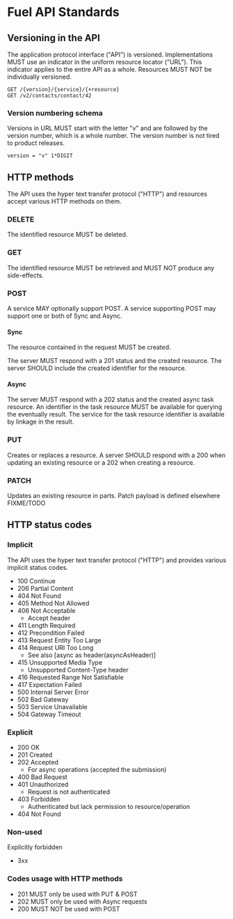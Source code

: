 # Fuel API Standards

## Versioning in the API

The application protocol interface ("API") is versioned. Implementations MUST use an indicator in the uniform resource locator ("URL"). This indicator applies to the entire API as a whole. Resources MUST NOT be individually versioned.

	GET /{version}/{service}/{+resource}
    GET /v2/contacts/contact/42

### Version numbering schema

Versions in URL MUST start with the letter "v" and are followed by the version number, which is a whole number. The version number is not tired to product releases.

    version = "v" 1*DIGIT

## HTTP methods

The API uses the hyper text transfer protocol ("HTTP") and resources accept various HTTP methods on them.

### DELETE

The identified resource MUST be deleted.

### GET

The identified resource MUST be retrieved and MUST NOT produce any side-effects.

### POST
A service MAY optionally support POST. A service supporting POST may support one or both of Sync and Async.

#### Sync 
The resource contained in the request MUST be created.

The server MUST respond with a 201 status and the created resource. The server SHOULD include the created identifier for the resource.

#### Async 
The server MUST respond with a 202 status and the created async task resource. An identifier in the task resource MUST be available for querying the eventually result. The service for the task resource identifier is available by linkage in the result.

### PUT
Creates or replaces a resource. A server SHOULD respond with a 200 when updating an existing resource or a 202 when creating a resource.

### PATCH
Updates an existing resource in parts. Patch payload is defined elsewhere FIXME/TODO 

## HTTP status codes

### Implicit

The API uses the hyper text transfer protocol ("HTTP") and provides various implicit status codes.

* 100 Continue
* 206 Partial Content
* 404 Not Found
* 405 Method Not Allowed
* 406 Not Acceptable
	* Accept header
* 411 Length Required
* 412 Precondition Failed
* 413 Request Entity Too Large
* 414 Request URI Too Long
    * See also [async as header(asyncAsHeader)]
* 415 Unsupported Media Type
	* Unsupported Content-Type header
* 416 Requested Range Not Satisfiable
* 417 Expectation Failed
* 500 Internal Server Error
* 502 Bad Gateway
* 503 Service Unavailable
* 504 Gateway Timeout

### Explicit

* 200 OK
* 201 Created
* 202 Accepted
	* For async operations (accepted the submission)
* 400 Bad Request
* 401 Unauthorized
	* Request is not authenticated
* 403 Forbidden
	* Authenticated but lack permission to resource/operation
* 404 Not Found

### Non-used
Explicitly forbidden 
* 3xx

### Codes usage with HTTP methods
* 201 MUST only be used with PUT & POST
* 202 MUST only be used with Async requests
* 200 MUST NOT be used with POST

